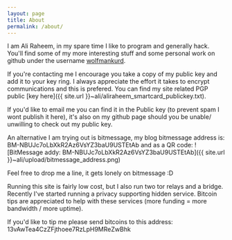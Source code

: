 ```yaml
---
layout: page
title: About
permalink: /about/
---
```


I am Ali Raheem, in my spare time I like to program and generally hack. You'll find some of my more interesting stuff and some personal work on github under the username [wolfmankurd](https://github.com/wolfmankurd/).

If you're contacting me I encourage you take a copy of my public key and add it to your key ring. I always appreciate the effort it takes to encrypt communications and this is prefered. You can find my site related PGP public [key here]({{ site.url }}~ali/aliraheem_smartcard_publickey.txt).

If you'd like to email me you can find it in the Public key (to prevent spam I wont publish it here), it's also on my github page should you be unable/ unwilling to check out my public key.


An alternative I am trying out is bitmessage, my blog bitmessage address is:
BM-NBUJc7oLbXkR2Az6VsYZ3baU9USTEtAb and as a QR code:
![BitMessage addy: BM-NBUJc7oLbXkR2Az6VsYZ3baU9USTEtAb]({{ site.url }}~ali/upload/bitmessage_address.png)

Feel free to drop me a line, it gets lonely on bitmessage :D

Running this site is fairly low cost, but I also run two tor relays and a bridge. Recently I've started running a privacy supporting hidden service. Bitcoin tips are appreciated to help with these services (more funding = more bandwidth / more uptime).

If you'd like to tip me please send bitcoins to this address: 13vAwTea4CzZFjthoee7RzLpH9MReZwBhk


